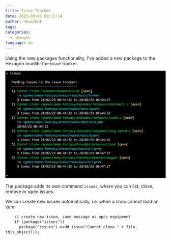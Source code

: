 ```yaml
---
title: Issue Tracker
date: 2023-03-01 00:11:14
author: neverbot
tags:
categories:
  - hexagon
language: en
---
```


Using the new packages functionality, I've added a new package to the Hexagon mudlib: the issue tracker.

![issue-tracker](./issue-tracker/issue-tracker.png)

The package adds its own command `issues`, where you can list, close, remove or open issues.

We can create new issues automatically, i.e. when a shop cannot load an item:

```
    // create new issue, same message as npcs equipment
    if (package("issues"))
      package("issues")->add_issue("Cannot clone " + file, this_object());
```